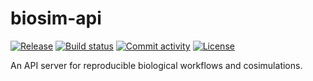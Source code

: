 # biosim-api

[![Release](https://img.shields.io/github/v/release/biosimulations/biosim-api)](https://img.shields.io/github/v/release/biosimulations/biosim-api)
[![Build status](https://img.shields.io/github/actions/workflow/status/biosimulations/biosim-api/main.yml?branch=main)](https://github.com/biosimulations/biosim-api/actions/workflows/main.yml?query=branch%3Amain)
[![Commit activity](https://img.shields.io/github/commit-activity/m/biosimulations/biosim-api)](https://img.shields.io/github/commit-activity/m/biosimulations/biosim-api)
[![License](https://img.shields.io/github/license/biosimulations/biosim-api)](https://img.shields.io/github/license/biosimulations/biosim-api)

An API server for reproducible biological workflows and cosimulations.
